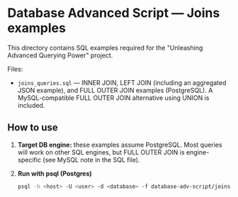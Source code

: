 # Database Advanced Script — Joins examples

This directory contains SQL examples required for the "Unleashing Advanced Querying Power" project.

Files:
- `joins_queries.sql` — INNER JOIN, LEFT JOIN (including an aggregated JSON example), and FULL OUTER JOIN examples (PostgreSQL). A MySQL-compatible FULL OUTER JOIN alternative using UNION is included.

## How to use
1. **Target DB engine:** these examples assume PostgreSQL. Most queries will work on other SQL engines, but FULL OUTER JOIN is engine-specific (see MySQL note in the SQL file).

2. **Run with psql (Postgres)**
   ```bash
   psql -h <host> -U <user> -d <database> -f database-adv-script/joins_queries.sql


